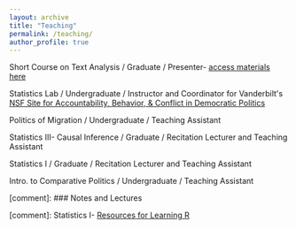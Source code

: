 ```yaml
---
layout: archive
title: "Teaching"
permalink: /teaching/
author_profile: true
---
```


Short Course on Text Analysis / Graduate / Presenter- [access materials here](https://github.com/vandytripp/vandytripp.github.io/blob/master/files/Tripp_TextAnalysis_Workshop.zip)

Statistics Lab / Undergraduate / Instructor and Coordinator for Vanderbilt's [NSF Site for Accountability, Behavior, & Conflict in Democratic Politics](https://lab.vanderbilt.edu/political-science-reu/)

Politics of Migration / Undergraduate / Teaching Assistant

Statistics III- Causal Inference / Graduate / Recitation Lecturer and Teaching Assistant

Statistics I / Graduate / Recitation Lecturer and Teaching Assistant

Intro. to Comparative Politics / Undergraduate / Teaching Assistant

[comment]: ### Notes and Lectures

[comment]: Statistics I- [Resources for Learning R](https://github.com/vandytripp/vandytripp.github.io/blob/master/files/Stats1_R_Resources.pdf)
